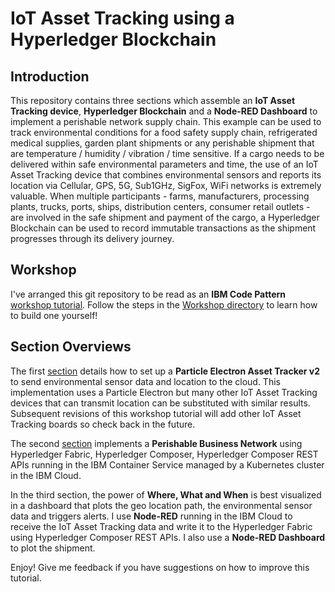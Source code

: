 # IoT Asset Tracking using a Hyperledger Blockchain

## Introduction
This repository contains three sections which assemble an **IoT Asset Tracking device**, **Hyperledger Blockchain** and a **Node-RED Dashboard** to implement a perishable network supply chain.  This example can be used to track environmental conditions for a food safety supply chain, refrigerated medical supplies, garden plant shipments or any perishable shipment that are temperature / humidity / vibration / time sensitive.  If a cargo needs to be delivered within safe environmental parameters and time, the use of an IoT Asset Tracking device that combines environmental sensors and reports its location via Cellular, GPS, 5G, Sub1GHz, SigFox, WiFi networks is extremely valuable. When multiple participants - farms, manufacturers, processing plants, trucks, ports, ships, distribution centers, consumer retail outlets - are involved in the safe shipment and payment of the cargo, a Hyperledger Blockchain can be used to record immutable transactions as the shipment progresses through its delivery journey.

## Workshop
I've arranged this git repository to be read as an **IBM Code Pattern** [workshop tutorial](Workshop/README.md). Follow the steps in the [Workshop directory](Workshop/README.md) to learn how to build one yourself!

## Section Overviews
The first [section](ParticleElectron/README.md) details how to set up a **Particle Electron Asset Tracker v2** to send environmental sensor data and location to the cloud. This implementation uses a Particle Electron but many other IoT Asset Tracking devices that can transmit location can be substituted with similar results. Subsequent revisions of this workshop tutorial will add other IoT Asset Tracking boards so check back in the future.

The second [section](Blockchain/README.md) implements a **Perishable Business Network** using Hyperledger Fabric, Hyperledger Composer, Hyperledger Composer REST APIs running in the IBM Container Service managed by a Kubernetes cluster in the IBM Cloud.

In the third section, the power of **Where, What and When** is best visualized in a dashboard that plots the geo location path, the environmental sensor data and triggers alerts.  I use **Node-RED** running in the IBM Cloud to receive the IoT Asset Tracking data and write it to the Hyperledger Fabric using Hyperledger Composer REST APIs.  I also use a **Node-RED Dashboard** to plot the shipment.

Enjoy!  Give me feedback if you have suggestions on how to improve this tutorial.
